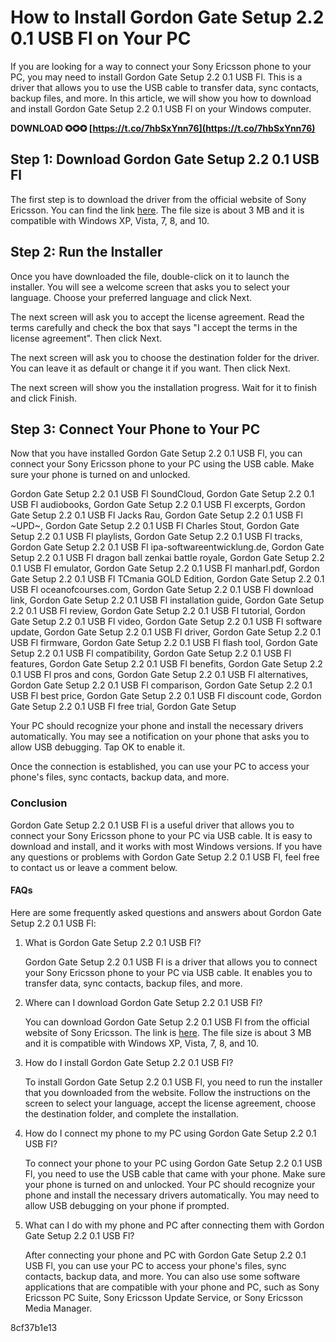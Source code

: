 # How to Install Gordon Gate Setup 2.2 0.1 USB Fl on Your PC
 
If you are looking for a way to connect your Sony Ericsson phone to your PC, you may need to install Gordon Gate Setup 2.2 0.1 USB Fl. This is a driver that allows you to use the USB cable to transfer data, sync contacts, backup files, and more. In this article, we will show you how to download and install Gordon Gate Setup 2.2 0.1 USB Fl on your Windows computer.
 
**DOWNLOAD ✪✪✪ [https://t.co/7hbSxYnn76](https://t.co/7hbSxYnn76)**


 
## Step 1: Download Gordon Gate Setup 2.2 0.1 USB Fl
 
The first step is to download the driver from the official website of Sony Ericsson. You can find the link [here](https://www.sonyericsson.com/support/download/usb_drivers/gordongate/). The file size is about 3 MB and it is compatible with Windows XP, Vista, 7, 8, and 10.
 
## Step 2: Run the Installer
 
Once you have downloaded the file, double-click on it to launch the installer. You will see a welcome screen that asks you to select your language. Choose your preferred language and click Next.
 
The next screen will ask you to accept the license agreement. Read the terms carefully and check the box that says "I accept the terms in the license agreement". Then click Next.
 
The next screen will ask you to choose the destination folder for the driver. You can leave it as default or change it if you want. Then click Next.
 
The next screen will show you the installation progress. Wait for it to finish and click Finish.
 
## Step 3: Connect Your Phone to Your PC
 
Now that you have installed Gordon Gate Setup 2.2 0.1 USB Fl, you can connect your Sony Ericsson phone to your PC using the USB cable. Make sure your phone is turned on and unlocked.
 
Gordon Gate Setup 2.2 0.1 USB Fl SoundCloud,  Gordon Gate Setup 2.2 0.1 USB Fl audiobooks,  Gordon Gate Setup 2.2 0.1 USB Fl excerpts,  Gordon Gate Setup 2.2 0.1 USB Fl Jacks Rau,  Gordon Gate Setup 2.2 0.1 USB Fl ~UPD~,  Gordon Gate Setup 2.2 0.1 USB Fl Charles Stout,  Gordon Gate Setup 2.2 0.1 USB Fl playlists,  Gordon Gate Setup 2.2 0.1 USB Fl tracks,  Gordon Gate Setup 2.2 0.1 USB Fl ipa-softwareentwicklung.de,  Gordon Gate Setup 2.2 0.1 USB Fl dragon ball zenkai battle royale,  Gordon Gate Setup 2.2 0.1 USB Fl emulator,  Gordon Gate Setup 2.2 0.1 USB Fl manharl.pdf,  Gordon Gate Setup 2.2 0.1 USB Fl TCmania GOLD Edition,  Gordon Gate Setup 2.2 0.1 USB Fl oceanofcourses.com,  Gordon Gate Setup 2.2 0.1 USB Fl download link,  Gordon Gate Setup 2.2 0.1 USB Fl installation guide,  Gordon Gate Setup 2.2 0.1 USB Fl review,  Gordon Gate Setup 2.2 0.1 USB Fl tutorial,  Gordon Gate Setup 2.2 0.1 USB Fl video,  Gordon Gate Setup 2.2 0.1 USB Fl software update,  Gordon Gate Setup 2.2 0.1 USB Fl driver,  Gordon Gate Setup 2.2 0.1 USB Fl firmware,  Gordon Gate Setup 2.2 0.1 USB Fl flash tool,  Gordon Gate Setup 2.2 0.1 USB Fl compatibility,  Gordon Gate Setup 2.2 0.1 USB Fl features,  Gordon Gate Setup 2.2 0.1 USB Fl benefits,  Gordon Gate Setup 2.2 0.1 USB Fl pros and cons,  Gordon Gate Setup 2.2 0.1 USB Fl alternatives,  Gordon Gate Setup 2.2 0.1 USB Fl comparison,  Gordon Gate Setup 2.2 0.1 USB Fl best price,  Gordon Gate Setup 2.2 0.1 USB Fl discount code,  Gordon Gate Setup 2.2 0.1 USB Fl free trial,  Gordon Gate Setup
 
Your PC should recognize your phone and install the necessary drivers automatically. You may see a notification on your phone that asks you to allow USB debugging. Tap OK to enable it.
 
Once the connection is established, you can use your PC to access your phone's files, sync contacts, backup data, and more.
 
### Conclusion
 
Gordon Gate Setup 2.2 0.1 USB Fl is a useful driver that allows you to connect your Sony Ericsson phone to your PC via USB cable. It is easy to download and install, and it works with most Windows versions. If you have any questions or problems with Gordon Gate Setup 2.2 0.1 USB Fl, feel free to contact us or leave a comment below.
  
#### FAQs
 
Here are some frequently asked questions and answers about Gordon Gate Setup 2.2 0.1 USB Fl:
 
1. What is Gordon Gate Setup 2.2 0.1 USB Fl?

    Gordon Gate Setup 2.2 0.1 USB Fl is a driver that allows you to connect your Sony Ericsson phone to your PC via USB cable. It enables you to transfer data, sync contacts, backup files, and more.
2. Where can I download Gordon Gate Setup 2.2 0.1 USB Fl?

    You can download Gordon Gate Setup 2.2 0.1 USB Fl from the official website of Sony Ericsson. The link is [here](https://www.sonyericsson.com/support/download/usb_drivers/gordongate/). The file size is about 3 MB and it is compatible with Windows XP, Vista, 7, 8, and 10.
3. How do I install Gordon Gate Setup 2.2 0.1 USB Fl?

    To install Gordon Gate Setup 2.2 0.1 USB Fl, you need to run the installer that you downloaded from the website. Follow the instructions on the screen to select your language, accept the license agreement, choose the destination folder, and complete the installation.
4. How do I connect my phone to my PC using Gordon Gate Setup 2.2 0.1 USB Fl?

    To connect your phone to your PC using Gordon Gate Setup 2.2 0.1 USB Fl, you need to use the USB cable that came with your phone. Make sure your phone is turned on and unlocked. Your PC should recognize your phone and install the necessary drivers automatically. You may need to allow USB debugging on your phone if prompted.
5. What can I do with my phone and PC after connecting them with Gordon Gate Setup 2.2 0.1 USB Fl?

    After connecting your phone and PC with Gordon Gate Setup 2.2 0.1 USB Fl, you can use your PC to access your phone's files, sync contacts, backup data, and more. You can also use some software applications that are compatible with your phone and PC, such as Sony Ericsson PC Suite, Sony Ericsson Update Service, or Sony Ericsson Media Manager.

 8cf37b1e13
 
